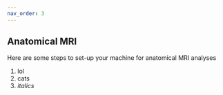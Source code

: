 ```yaml
---
nav_order: 3
---
```

## Anatomical MRI
Here are some steps to set-up your machine for anatomical MRI analyses
1. lol
2. cats
3. *italics*

